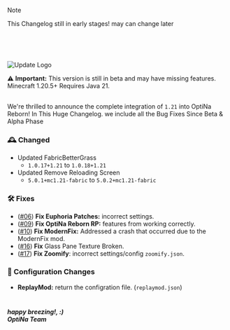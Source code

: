 > [!NOTE]  
> This Changelog still in early stages! may can change later

##

<br>
<br>

![Update Logo](https://github.com/OptiNa-Team/OptiNa-Reborn/blob/main/update_banners/major_update.png?raw=true)

⚠️ **Important:** This version is still in beta and may have missing features. Minecraft 1.20.5+ Requires Java 21.

##

We're thrilled to announce the complete integration of `1.21` into OptiNa Reborn! 
In This Huge Changelog. we include all the Bug Fixes Since Beta & Alpha Phase 

### 🕰️ Changed
- Updated FabricBetterGrass 
    - `1.0.17+1.21` to `1.0.18+1.21`
- Updated Remove Reloading Screen 
    - `5.0.1+mc1.21-fabric` to `5.0.2+mc1.21-fabric`

### 🛠️ Fixes
- ([#06](https://github.com/OptiNa-Team/OptiNa-Reborn/issues/6)) **Fix Euphoria Patches:** incorrect settings.
- ([#09](https://github.com/OptiNa-Team/OptiNa-Reborn/issues/9)) **Fix OptiNa Reborn RP:** features from working correctly.
- ([#10](https://github.com/OptiNa-Team/OptiNa-Reborn/issues/10)) **Fix ModernFix:** Addressed a crash that occurred due to the ModernFix mod.
- ([#16](https://github.com/OptiNa-Team/OptiNa-Reborn/issues/16)) **Fix** Glass Pane Texture Broken.
- ([#17](https://github.com/OptiNa-Team/OptiNa-Reborn/issues/17)) **Fix Zoomify**: incorrect settings/config `zoomify.json`.

### 📂 Configuration Changes  
- **ReplayMod:** return the configration file. (`replaymod.json`)

#
***happy breezing!, :)*** <br>
***OptiNa Team***
